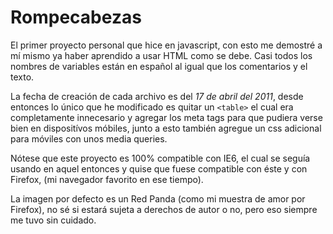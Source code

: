 Rompecabezas
============

El primer proyecto personal que hice en javascript, con esto me demostré a mí mismo ya haber aprendido a usar HTML como se debe. Casi todos los nombres de variables están en español al igual que los comentarios y el texto.

La fecha de creación de cada archivo es del _17 de abril del 2011_, desde entonces lo único que he modificado es quitar un `<table>` el cual era completamente innecesario y agregar los meta tags para que pudiera verse bien en dispositívos móbiles, junto a esto también agregue un css adicional para móviles con unos media queries.

Nótese que este proyecto es 100% compatible con IE6, el cual se seguía usando en aquel entonces y quise que fuese compatible con éste y con Firefox, (mi navegador favorito en ese tiempo).

La imagen por defecto es un Red Panda (como mi muestra de amor por Firefox), no sé si estará sujeta a derechos de autor o no, pero eso siempre me tuvo sin cuidado.
